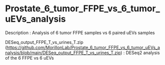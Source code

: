 # Prostate_6_tumor_FFPE_vs_6_tumor_uEVs_analysis
Description : Analysis of 6 tumor FFPE samples vs 6 paired uEVs samples


DESeq_output_FFPE_T_vs_urines_T.zip (https://github.com/MorillonLab/Prostate_6_tumor_FFPE_vs_6_tumor_uEVs_analysis/blob/main/DESeq_output_FFPE_T_vs_urines_T.zip) : DESeq2 analysis of the 6 FFPE vs 6 uEVs
